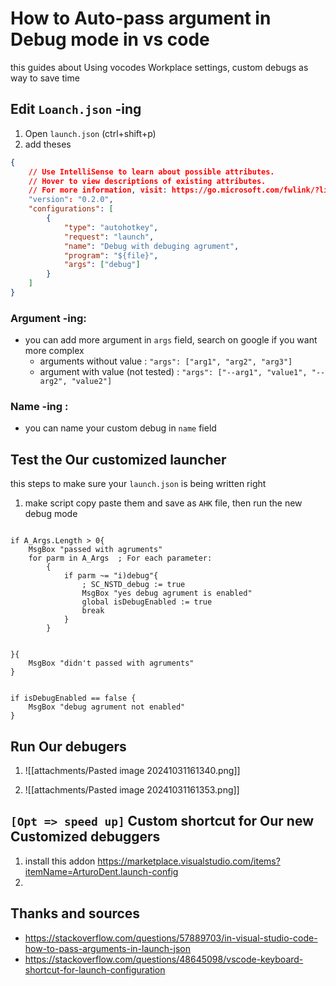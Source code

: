 # How to Auto-pass argument in Debug mode in vs code

this guides about Using vocodes Workplace settings, custom debugs as way to save time



## Edit `Loanch.json`  -ing

1. Open `launch.json` (ctrl+shift+p)
2. add theses 
``` json
{
    // Use IntelliSense to learn about possible attributes.
    // Hover to view descriptions of existing attributes.
    // For more information, visit: https://go.microsoft.com/fwlink/?linkid=830387
    "version": "0.2.0",
    "configurations": [
        {
            "type": "autohotkey",
            "request": "launch",
            "name": "Debug with debuging agrument",
            "program": "${file}",
            "args": ["debug"]
        }
    ]
}
```
### Argument -ing:

- you can add more argument in `args` field, search on google if you want more complex
	- arguments without value : `"args": ["arg1", "arg2", "arg3"]`
	- argument with value (not tested) :  `"args": ["--arg1", "value1", "--arg2", "value2"]`
### Name -ing : 

- you can name your custom debug in `name` field 
## Test the Our customized launcher 

this steps to make sure your `launch.json` is being written right 

1. make script copy paste them and save as `AHK` file, then run the new debug mode

``` ahkv2

if A_Args.Length > 0{
    MsgBox "passed with agruments"
    for parm in A_Args  ; For each parameter:
        {   
            if parm ~= "i)debug"{
                ; SC_NSTD_debug := true
                MsgBox "yes debug agrument is enabled"
                global isDebugEnabled := true
                break
            }
        }
    

}{
    MsgBox "didn't passed with agruments"
}


if isDebugEnabled == false {
    MsgBox "debug agrument not enabled"
}
```



## Run Our debugers 

1. ![[attachments/Pasted image 20241031161340.png]]

2. ![[attachments/Pasted image 20241031161353.png]]

   

## `[Opt => speed up]` Custom shortcut for Our new Customized debuggers

1. install this addon https://marketplace.visualstudio.com/items?itemName=ArturoDent.launch-config
2. 

## Thanks and sources

- https://stackoverflow.com/questions/57889703/in-visual-studio-code-how-to-pass-arguments-in-launch-json
- https://stackoverflow.com/questions/48645098/vscode-keyboard-shortcut-for-launch-configuration